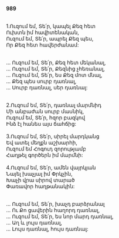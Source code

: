 **989**

\
1.Ուզում եմ, Տե՛ր, կապել Քեզ հետ\
Ուխտն իմ հավիտենական,\
Ուզում եմ, Տե՛ր, ապրել Քեզ պես,\
Որ Քեզ հետ հավերժանամ:

\
 ... Ուզում եմ, Տե՛ր, Քեզ հետ մեկանալ,\
 ... Ուզում եմ, Տե՛ր, Քեզնից չհեռանալ,\
 ... Ուզում եմ, Տե՛ր, ես Քեզ մոտ մնալ,\
 ... Քեզ պես սուրբ դառնալ,\
 ... Սուրբ դառնալ, սեր դառնալ:

\
2.Ուզում եմ, Տե՛ր, դառնալ մարմնիդ\
Մի անբաժան սուրբ մասնիկ,\
Ուզում եմ, Տե՛ր, հզոր բազկով\
Ինձ էլ հանես այս ճահճից:\
\
3.Ուզում եմ, Տե՛ր, սիրել մարդկանց\
Եվ ատել մեղքն աշխարհի,\
Ուզում եմ Հոգուդ զորությամբ\
Հաղթել գործերն իմ մարմնի:\
\
4.Ուզում եմ, Տե՛ր, ամեն վայրկյան\
Նայել խաչյալ իմ Փրկչին,\
Խաչի վրա սիրով տարած\
Փառավոր հաղթանակին:

\
 ... Ուզում եմ, Տե՛ր, խաչդ բարձրանալ\
 ... Ու Քո ցավերին հաղորդ դառնալ,\
 ... Ուզում եմ, Տե՛ր, ես նոր մարդ դառնալ,\
 ... Աղ և լույս դառնալ,\
 ... Լույս դառնալ, հույս դառնալ:
